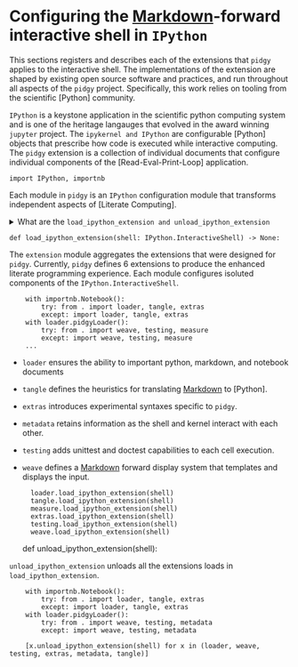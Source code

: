 # Configuring the [Markdown]-forward interactive shell in `IPython`

This sections registers and describes each of the extensions that `pidgy` applies to the interactive shell.
The implementations of the extension are shaped by existing open source software and practices, and run throughout all aspects of the `pidgy` project. Specifically, this work relies on tooling from the scientific [Python] community.

<!--excerpt-->

`IPython` is a keystone application in the scientific python computing system and is one of the heritage langauges that evolved in the award winning `jupyter` project. The `ipykernel and IPython` are configurable [Python] objects that prescribe how code is executed while interactive computing. The `pidgy` extension is a collection of individual documents that configure individual components of the [Read-Eval-Print-Loop] application.

    import IPython, importnb

Each module in `pidgy` is an `IPython` configuration module that transforms independent aspects of [Literate Computing].

<details><summary>What are the <code>load_ipython_extension and unload_ipython_extension</code> </summary>
`load_ipython_extension and unload_ipython_extension` are used by `IPython` to trigger modifications to the interactive shell by a module. These methods are inovked by the `"load_ext reload_ext unload_ext"` line magics. Demonstrated in the following, the `load_ipython_extension` recieves the current `IPython.InteractiveShell` as an argument to be configured.
</details>

    def load_ipython_extension(shell: IPython.InteractiveShell) -> None:

The `extension` module aggregates the extensions that were designed for `pidgy`.
Currently, `pidgy` defines 6 extensions to produce the enhanced literate programming experience. Each module configures isoluted components of the `IPython.InteractiveShell`.

        with importnb.Notebook():
            try: from . import loader, tangle, extras
            except: import loader, tangle, extras
        with loader.pidgyLoader():
            try: from . import weave, testing, measure
            except: import weave, testing, measure
        ...

- `loader` ensures the ability to important python, markdown, and notebook documents
- `tangle` defines the heuristics for translating [Markdown] to [Python].
- `extras` introduces experimental syntaxes specific to `pidgy`.
- `metadata` retains information as the shell and kernel interact with each other.
- `testing` adds unittest and doctest capabilities to each cell execution.
- `weave` defines a [Markdown] forward display system that templates and displays the input.

        loader.load_ipython_extension(shell)
        tangle.load_ipython_extension(shell)
        measure.load_ipython_extension(shell)
        extras.load_ipython_extension(shell)
        testing.load_ipython_extension(shell)
        weave.load_ipython_extension(shell)


    def unload_ipython_extension(shell):

`unload_ipython_extension` unloads all the extensions loads in `load_ipython_extension`.

        with importnb.Notebook():
            try: from . import loader, tangle, extras
            except: import loader, tangle, extras
        with loader.pidgyLoader():
            try: from . import weave, testing, metadata
            except: import weave, testing, metadata

        [x.unload_ipython_extension(shell) for x in (loader, weave, testing, extras, metadata, tangle)]

[markdown]: #
[literate programming]: #
[`ipython`]: #
[`jupyter`]: #
[kernels]: https://github.com/jupyter/jupyter/wiki/Jupyter-kernels
[`ipython` extensions]: https://ipython.readthedocs.io/en/stable/config/extensions/
